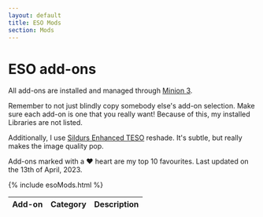 ```yaml
---
layout: default
title: ESO Mods
section: Mods
---
```


<h1>ESO add-ons</h1>

All add-ons are installed and managed through <a target="_blank" href="https://www.minion.gg">Minion 3</a>.

Remember to not just blindly copy somebody else's add-on selection. Make sure each add-on is one that you really want! Because of this, my installed Libraries are not listed.

Additionally, I use <a target="_blank" href="https://www.nexusmods.com/elderscrollsonline/mods/69">Sildurs Enhanced TESO</a> reshade. It's subtle, but really makes the image quality pop.

Add-ons marked with a ♥ heart are my top 10 favourites. Last updated on the 13th of April, 2023.

<table class="modlist">
    <thead>
    <tr>
        <th class="order order-active">Add-on</th>
        <th class="order order-inactive">Category</th>
        <th>Description</th>
    </tr>
    </thead>
    <tbody>
    {% include esoMods.html %}
    </tbody>
</table>

<script src="/assets/js/tableSort.js"></script>